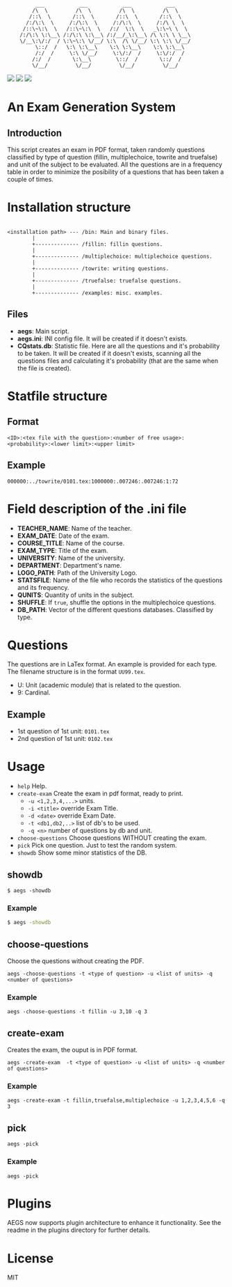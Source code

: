              ___           ___           ___           ___
            /\  \         /\  \         /\  \         /\  \
           /::\  \       /::\  \       /::\  \       /::\  \
          /:/\:\  \     /:/\:\  \     /:/\:\  \     /:/\ \  \
         /::\~\:\  \   /::\~\:\  \   /:/  \:\  \   _\:\~\ \  \
        /:/\:\ \:\__\ /:/\:\ \:\__\ /:/__/_\:\__\ /\ \:\ \ \__\
        \/__\:\/:/  / \:\~\:\ \/__/ \:\  /\ \/__/ \:\ \:\ \/__/
             \::/  /   \:\ \:\__\    \:\ \:\__\    \:\ \:\__\
             /:/  /     \:\ \/__/     \:\/:/  /     \:\/:/  /
            /:/  /       \:\__\        \::/  /       \::/  /
            \/__/         \/__/         \/__/         \/__/

<img src=https://img.shields.io/github/license/pabloniklas/aegs> <img src=https://img.shields.io/github/v/release/pabloniklas/aegs> <img src=https://img.shields.io/github/languages/top/pabloniklas/aegs>


# An Exam Generation System

## Introduction

This script creates an exam in PDF format, taken randomly questions classified by type of question (fillin, multiplechoice, towrite and truefalse) and unit of the subject to be evaluated.
All the questions are in a frequency table in order to minimize the posibility of a questions that has been taken a couple of times.

# Installation structure

```

<installation path> --- /bin: Main and binary files.
        |
        +-------------- /fillin: fillin questions.
        |
        +-------------- /multiplechoice: multiplechoice questions.
        |
        +-------------- /towrite: writing questions.
        |
        +-------------- /truefalse: truefalse questions.
        |
        +-------------- /examples: misc. examples.
```

## Files

*  __aegs__: Main script.
*  __aegs.ini__: INI config file. It will be created if it doesn't exists. 
*  __CQstats.db__: Statistic file. Here are all the questions and it's probability to be taken. It will be created if it doesn't exists, scanning all the questions files and calculating it's probability (that are the same when the file is created).

# Statfile structure

## Format
```
<ID>:<tex file with the question>:<number of free usage>:<probability>:<lower limit>:<upper limit>
```

## Example
```
000000:../towrite/0101.tex:1000000:.007246:.007246:1:72
```
# Field description of the .ini file

*  __TEACHER_NAME__: Name of the teacher.
*  __EXAM_DATE__: Date of the exam.
*  __COURSE_TITLE__: Name of the course.
*  __EXAM_TYPE__: Title of the exam.
*  __UNIVERSITY__: Name of the university.
*  __DEPARTMENT__: Department's name.
*  __LOGO_PATH__: Path of the University Logo.
*  __STATSFILE__: Name of the file who records the statistics of the questions and its frequency.
*  __QUNITS__: Quantity of units in the subject. 
*  __SHUFFLE__: If ```true```, shuffle the options in the multiplechoice questions.
*  __DB_PATH__: Vector of the different questions databases. Classified by type.

# Questions

The questions are in LaTex format. An example is provided for each type.
The filename structure is in the format ```UU99.tex```.

* U: Unit (academic module) that is related to the question.
* 9: Cardinal.

## Example

* 1st question of 1st unit: ```0101.tex```
* 2nd question of 1st unit: ```0102.tex```

# Usage

*  ```help```             Help.
*  ```create-exam```      Create the exam in pdf format, ready to print.
    *  ```-u <1,2,3,4,...>```  units.
    *  ```-i <title>```        override Exam Title.
    *  ```-d <date>```         override Exam Date.
    *  ```-t <db1,db2,..>```   list of db's to be used.
    *  ```-q <n>```            number of questions by db and unit.
*  ```choose-questions``` Choose questions WITHOUT creating the exam.
*  ```pick```             Pick one question. Just to test the random system.
*  ```showdb```           Show some minor statistics of the DB.

## showdb

```
$ aegs -showdb
```

### Example

```bash
$ aegs -showdb
```

## choose-questions

Choose the questions without creating the PDF.

```
aegs -choose-questions -t <type of question> -u <list of units> -q <number of questions>
```

### Example

```
aegs -choose-questions -t fillin -u 3,10 -q 3
```

## create-exam

Creates the exam, the ouput is in PDF format.

```
aegs -create-exam  -t <type of question> -u <list of units> -q <number of questions>
```

### Example

```
aegs -create-exam -t fillin,truefalse,multiplechoice -u 1,2,3,4,5,6 -q 3
```

## pick

```
aegs -pick
```

### Example

```
aegs -pick
```

# Plugins

AEGS now supports plugin architecture to enhance it functionality. See the readme in the plugins directory for further details.

# License

MIT